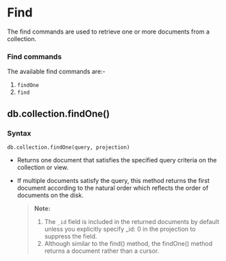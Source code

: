 # Find

The find commands are used to retrieve one or more documents from a collection.

### Find commands

The available find commands are:-

1. `findOne`
2. `find`

## db.collection.findOne()

### Syntax

`db.collection.findOne(query, projection)`

- Returns one document that satisfies the specified query criteria on the collection or view.

- If multiple documents satisfy the query, this method returns the first document according to the natural order which reflects the order of documents on the disk.

  > **Note:**
  >
  >  1. The `_id` field is included in the returned documents by default unless you explicitly specify \_id: 0 in the projection to suppress the field.
  >  2. Although similar to the find() method, the findOne() method returns a document rather than a cursor.

